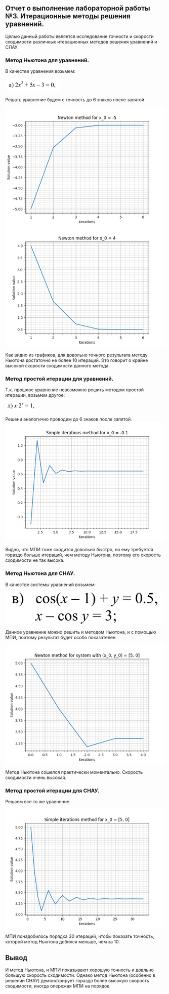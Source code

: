 ## Отчет о выполнение лабораторной работы №3. Итерационные методы решения уравнений.

Целью данный работы является исследование точности и скорости сходимости различных итерационных методов решения уравнений и СЛАУ.

### Метод Ньютона для уравнений.

В качестве уравнения возьмем:

![](images/eq(a).png)

Решать уравнение будем с точность до 6 знаков после запятой.

![](images/Newton_-5.png)
![](images/Newton_4.png)

Как видно из графиков, для довольно точного результата методу Ньютона достаточно не более 10 итераций. Это говорит о крайне высокой скорости сходимости данного метода.

### Метод простой итерации для уравнений.

Т.к. прошлое уравнение невозможно решить методом простой итерации, возьмем другое:

![](images/eq(l).png)

Решени аналогично проводим до 6 знаков после запятой.
![](images/Simple_iterations_-0.1.png)

Видно, что МПИ тоже сходится довольно быстро, но ему требуется гораздо больше итераций, чем методу Ньютона, поэтому его скорость сходимости не так высока.

### Метод Ньютона для СНАУ.

В качестве системы уравнений возьмем:

![](images/system.png)

Данное уравнение можно решить и методом Ньютона, и с помощью МПИ, поэтому результат будет особо показателен.

![](images/Newton_[5,%200].png)

Метод Ньютона сошелся практически моментально. Скорость сходимости очень высокая.

### Метод простой итерации для СНАУ.

Решаем все то же уравнение.

![](images/Simple_iterations_[5,%200].png)

МПИ понадобилось порядка 30 итераций, чтобы показать точность, которой метод Ньютона добился меньше, чем за 10.

## Вывод
И метод Ньютона, и МПИ показывают хорошую точность и довльно большую скорость сходимости. Однако метод Ньютона (особенно в решении СНАУ) демонстрирует гораздо более высокую скорость сходимости, иногда опережая МПИ на порядок. 